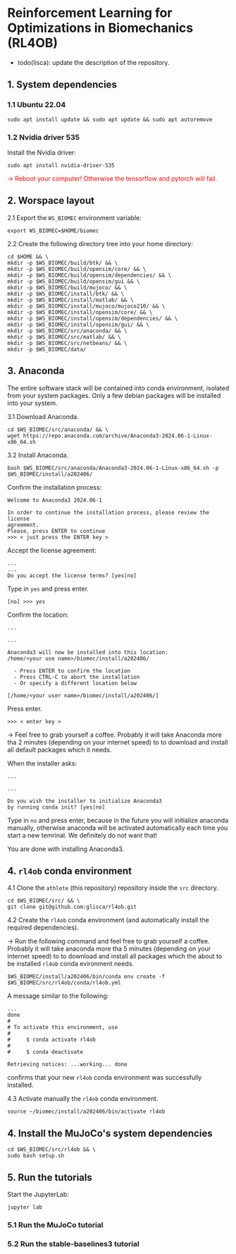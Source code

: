 # Reinforcement Learning for Optimizations in Biomechanics (RL4OB)

- todo(lisca): update the description of the repository.

## 1. System dependencies

### 1.1 Ubuntu 22.04

```
sudo apt install update && sudo apt update && sudo apt autoremove
```

### 1.2 Nvidia driver 535

Install the Nvidia driver:

```
sudo apt install nvidia-driver-535
```

<span style="color:red">
&rarr; Reboot your computer! Otherwise the tensorflow and pytorch will fail.
</span>

## 2. Worspace layout

2.1 Export the `WS_BIOMEC` environment variable:

```
export WS_BIOMEC=$HOME/biomec
```

2.2 Create the following directory tree into your home directory:

```
cd $HOME && \
mkdir -p $WS_BIOMEC/build/btk/ && \
mkdir -p $WS_BIOMEC/build/opensim/core/ && \
mkdir -p $WS_BIOMEC/build/opensim/dependencies/ && \
mkdir -p $WS_BIOMEC/build/opensim/gui && \
mkdir -p $WS_BIOMEC/build/mujoco/ && \
mkdir -p $WS_BIOMEC/install/btk/ && \
mkdir -p $WS_BIOMEC/install/matlab/ && \
mkdir -p $WS_BIOMEC/install/mujoco/mujoco210/ && \
mkdir -p $WS_BIOMEC/install/opensim/core/ && \
mkdir -p $WS_BIOMEC/install/opensim/dependencies/ && \
mkdir -p $WS_BIOMEC/install/opensim/gui/ && \
mkdir -p $WS_BIOMEC/src/anaconda/ && \
mkdir -p $WS_BIOMEC/src/matlab/ && \
mkdir -p $WS_BIOMEC/src/netbeans/ && \
mkdir -p $WS_BIOMEC/data/
```

## 3. Anaconda

The entire software stack will be contained into conda environment, isolated from your system packages. Only a few debian packages will be installed into your system.

3.1 Download Anaconda.

```
cd $WS_BIOMEC/src/anaconda/ && \
wget https://repo.anaconda.com/archive/Anaconda3-2024.06-1-Linux-x86_64.sh
```

3.2 Install Anaconda.

```
bash $WS_BIOMEC/src/anaconda/Anaconda3-2024.06-1-Linux-x86_64.sh -p $WS_BIOMEC/install/a202406/
```

Confirm the installation process:

```
Welcome to Anaconda3 2024.06-1

In order to continue the installation process, please review the license
agreement.
Please, press ENTER to continue
>>> < just press the ENTER key >
```

Accept the license agreement:

```
...
...
Do you accept the license terms? [yes|no]
```

Type in `yes` and press enter.

```
[no] >>> yes
```

Confirm the location:
```
...

...

Anaconda3 will now be installed into this location:
/home/<your use name>/biomec/install/a202406/

  - Press ENTER to confirm the location
  - Press CTRL-C to abort the installation
  - Or specify a different location below

[/home/<your user name>/biomec/install/a202406/] 
```

Press enter.

```
>>> < enter key >
```

&rarr; Feel free to grab yourself a coffee. Probably it will take Anaconda more tha 2 minutes (depending on your internet speed) to to download and install all default packages which it needs.

When the installer asks:

```
...

...

Do you wish the installer to initialize Anaconda3
by running conda init? [yes|no]
```

Type in `no` and press enter, because in the future you will initialize anaconda manually, otherwise anaconda will be activated automatically each time you start a new temrinal. We definitely do not want that!

You are done with installing Anaconda3.

## 4. `rl4ob` conda environment

4.1 Clone the `athlete` (this repository) repository inside the `src` directory.

```
cd $WS_BIOMEC/src/ && \
git clone git@github.com:glisca/rl4ob.git
```

4.2 Create the `rl4ob` conda environment (and automatically install the required dependencies).

&rarr; Run the following command and feel free to grab yourself a coffee. Probably it will take anaconda more tha 5 minutes (depending on your internet speed) to to download and install all packages which the about to be installed `rl4ob` conda evironment needs.

```
$WS_BIOMEC/install/a202406/bin/conda env create -f $WS_BIOMEC/src/rl4ob/conda/rl4ob.yml
```

A message similar to the following:
```
...
done
#
# To activate this environment, use
#
#     $ conda activate rl4ob
#
#     $ conda deactivate

Retrieving notices: ...working... done
```
confirms that your new `rl4ob` conda environment was successfully installed.

4.3 Activate manually the `rl4ob` conda environment.

```
source ~/biomec/install/a202406/bin/activate rl4ob
```

## 4. Install the MuJoCo's system dependencies

```
cd $WS_BIOMEC/src/rl4ob && \
sudo bash setup.sh
```

## 5. Run the tutorials

Start the JupyterLab:

```
jupyter lab
```

### 5.1 Run the MuJoCo tutorial



### 5.2 Run the stable-baselines3 tutorial
